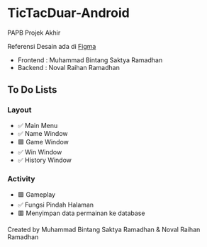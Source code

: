# TicTacDuar-Android
PAPB Projek Akhir

Referensi Desain ada di [Figma](https://www.figma.com/file/BngUlG3CqpxcpFbMbrGUnu/Tic-tac-duar?type=design&node-id=0-1&mode=design&t=ODtLRnmWahPp28tx-0)

- Frontend : Muhammad Bintang Saktya Ramadhan
- Backend : Noval Raihan Ramadhan

## To Do Lists
### Layout
- ✅ Main Menu
- ✅ Name Window
- 🟪 Game Window
- ✅ Win Window
- ✅ History Window

### Activity
- 🟪 Gameplay
- ✅ Fungsi Pindah Halaman
- 🟥 Menyimpan data permainan ke database

Created by Muhammad Bintang Saktya Ramadhan & Noval Raihan Ramadhan
